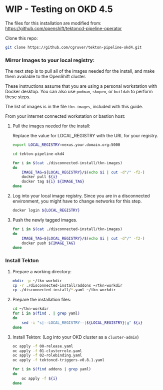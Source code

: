 # WIP - Testing on OKD 4.5

The files for this installation are modified from: https://github.com/openshift/tektoncd-pipeline-operator

Clone this repo:

```bash
git clone https://github.com/cgruver/tekton-pipeline-okd4.git
```

### Mirror Images to your local registry:

The next step is to pull all of the images needed for the install, and make them available to the OpenShift cluster.

These instructions assume that you are using a personal workstation with Docker desktop.  You can also use `podman`, `skopeo`, or `buildah` to perform these steps.

The list of images is in the file `tkn-images`, included with this guide.

From your internet connected workstation or bastion host:

1. Pull the images needed for the install:

    Replace the value for LOCAL_REGISTRY with the URL for your registry.

    ```bash
    export LOCAL_REGISTRY=nexus.your.domain.org:5000

    cd tekton-pipeline-okd4

    for i in $(cat ./disconnected-install/tkn-images)
    do 
        IMAGE_TAG=${LOCAL_REGISTRY}/$(echo $i | cut -d"/" -f2-)
        docker pull ${i}
        docker tag ${i} ${IMAGE_TAG}
    done
    ```

1. Log into your local image registry.  Since you are in a disconnected environment, you might have to change networks for this step.

    ```bash
    docker login ${LOCAL_REGISTRY}
    ```

1. Push the newly tagged images.

    ```bash
    for i in $(cat ./disconnected-install/tkn-images)
    do 
        IMAGE_TAG=${LOCAL_REGISTRY}/$(echo $i | cut -d"/" -f2-)
        docker push ${IMAGE_TAG}
    done
    ```

### Install Tekton

1. Prepare a working directory:

    ```bash
    mkdir -p ~/tkn-workdir
    cp -r ./disconnected-install/addons ~/tkn-workdir
    cp ./disconnected-install/*.yaml ~/tkn-workdir
    ```

1. Prepare the installation files:

    ```bash
    cd ~/tkn-workdir
    for i in $(find . | grep yaml)
    do
        sed -i "s|--LOCAL_REGISTRY--|${LOCAL_REGISTRY}|g" ${i}
    done
    ```

1. Install Tekton: (Log into your OKD cluster as a `cluster-admin`)

    ```bash
    oc apply -f 00-release.yaml	
    oc apply -f 01-clusterrole.yaml
    oc apply -f 02-rolebinding.yaml
    oc apply -f tektoncd-triggers-v0.8.1.yaml

    for i in $(find addons | grep yaml)
    do
        oc apply -f ${i}
    done
    ```
